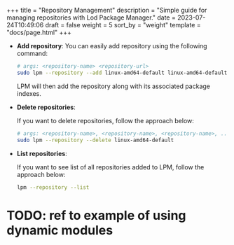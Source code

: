 +++
title = "Repository Management"
description = "Simple guide for managing repositories with Lod Package Manager."
date = 2023-07-24T10:49:06
draft = false
weight = 5
sort_by = "weight"
template = "docs/page.html"
+++

- **Add repository**:
    You can easily add repository using the following command:

    ```sh
    # args: <repository-name> <repository-url>
    sudo lpm --repository --add linux-amd64-default linux-amd64-default.lpm.lodosgroup.org
    ```

    LPM will then add the repository along with its associated package indexes.

- **Delete repositories**:

    If you want to delete repositories, follow the approach below:

    ```sh
    # args: <repository-name>, <repository-name>, <repository-name>, ...
    sudo lpm --repository --delete linux-amd64-default
    ```

- **List repositories**:

    If you want to see list of all repositories added to LPM, follow the approach below:

    ```sh
    lpm --repository --list
    ```


# TODO: ref to example of using dynamic modules